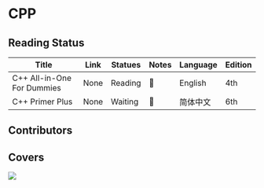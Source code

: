 # CPP

## Reading Status

| Title                      | Link | Statues | Notes | Language | Edition |
| -------------------------- | ---- | ------- | ----- | -------- | ------- |
| C++ All-in-One For Dummies | None | Reading | 📑     | English  | 4th     |
| C++ Primer Plus            | None | Waiting | 📑     | 简体中文 | 6th     |

## Contributors

## Covers
<a href="https://www.informit.com/store/c-plus-plus-primer-plus-9780321776402"><img src="https://www.informit.com/ShowCover.aspx?isbn=9780321776402&type=f"></a>